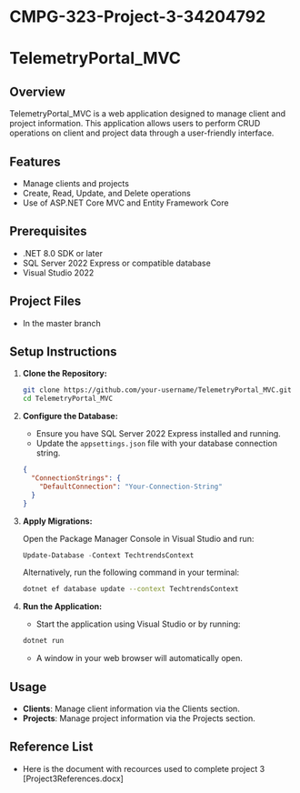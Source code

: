 # CMPG-323-Project-3-34204792
# TelemetryPortal_MVC

## Overview

TelemetryPortal_MVC is a web application designed to manage client and project information. This application allows users to perform CRUD operations on client and project data through a user-friendly interface.

## Features

- Manage clients and projects
- Create, Read, Update, and Delete operations
- Use of ASP.NET Core MVC and Entity Framework Core

## Prerequisites

- .NET 8.0 SDK or later
- SQL Server 2022 Express or compatible database
- Visual Studio 2022

## Project Files

- In the master branch

## Setup Instructions

1. **Clone the Repository:**

    ```bash
    git clone https://github.com/your-username/TelemetryPortal_MVC.git
    cd TelemetryPortal_MVC
    ```

2. **Configure the Database:**

    - Ensure you have SQL Server 2022 Express installed and running.
    - Update the `appsettings.json` file with your database connection string.

    ```json
    {
      "ConnectionStrings": {
        "DefaultConnection": "Your-Connection-String"
      }
    }
    ```

3. **Apply Migrations:**

    Open the Package Manager Console in Visual Studio and run:

    ```powershell
    Update-Database -Context TechtrendsContext
    ```

    Alternatively, run the following command in your terminal:

    ```bash
    dotnet ef database update --context TechtrendsContext
    ```

4. **Run the Application:**

    - Start the application using Visual Studio or by running:

    ```bash
    dotnet run
    ```

    - A window in your web browser will automatically open.

## Usage

- **Clients**: Manage client information via the Clients section.
- **Projects**: Manage project information via the Projects section.

## Reference List
- Here is the document with recources used to complete project 3 [Project3References.docx]

